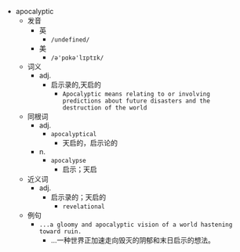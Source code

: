 - apocalyptic
  - 发音
    - 英
      - `/undefined/`
    - 美
      - `/ə'pɑkə'lɪptɪk/`
  - 词义
    - adj.
      - 启示录的,天启的
        - `Apocalyptic means relating to or involving predictions about future disasters and the destruction of the world`
  - 同根词
    - adj.
      - `apocalyptical`
        - 天启的，启示论的
    - n.
      - `apocalypse`
        - 启示；天启
  - 近义词
    - adj.
      - 启示录的；天启的
        - `revelational`
  - 例句
    - `...a gloomy and apocalyptic vision of a world hastening toward ruin.`
      - ...一种世界正加速走向毁灭的阴郁和末日启示的想法。


